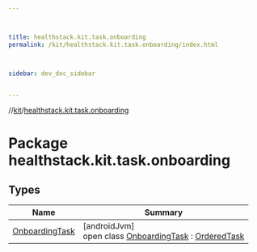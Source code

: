 ```yaml
---



title: healthstack.kit.task.onboarding
permalink: /kit/healthstack.kit.task.onboarding/index.html



sidebar: dev_doc_sidebar


---
```




//[kit](/kit.html)/[healthstack.kit.task.onboarding](index.html)



# Package healthstack.kit.task.onboarding



## Types


| Name | Summary |
|---|---|
| [OnboardingTask](-onboarding-task/index.html) | [androidJvm]<br>open class [OnboardingTask](-onboarding-task/index.html) : [OrderedTask](../healthstack.kit.task.base/-ordered-task/index.html) |



